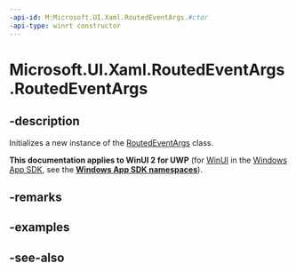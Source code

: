 ```yaml
---
-api-id: M:Microsoft.UI.Xaml.RoutedEventArgs.#ctor
-api-type: winrt constructor
---
```


<!-- Method syntax
public RoutedEventArgs()
-->

# Microsoft.UI.Xaml.RoutedEventArgs.RoutedEventArgs

## -description
Initializes a new instance of the [RoutedEventArgs](routedeventargs.md) class.

**This documentation applies to WinUI 2 for UWP** (for [WinUI](/windows/apps/winui/winui3/) in the [Windows App SDK](/windows/apps/windows-app-sdk/), see the **[Windows App SDK namespaces](/windows/windows-app-sdk/api/winrt/)**).

## -remarks

## -examples

## -see-also
